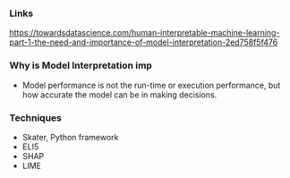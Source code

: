 ### Links
https://towardsdatascience.com/human-interpretable-machine-learning-part-1-the-need-and-importance-of-model-interpretation-2ed758f5f476

### Why is Model Interpretation imp
* Model performance is not the run-time or execution performance, but how accurate the model can be in making decisions.



### Techniques
* Skater, Python framework
* ELI5
* SHAP
* LIME









